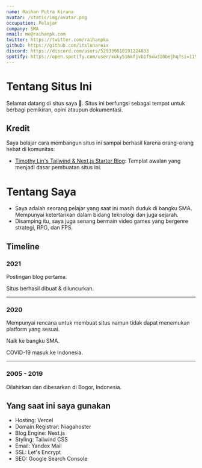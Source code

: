 ```yaml
---
name: Raihan Putra Kirana
avatar: /static/img/avatar.png
occupation: Pelajar
company: SMA
email: me@raihanpk.com
twitter: https://twitter.com/raihanpka
github: https://github.com/itslunareix
discord: https://discord.com/users/529339818191224833
spotify: https://open.spotify.com/user/xuky516kfjvb1f5xw310bejhq?si=1155c88654e54774
---
```


# Tentang Situs Ini

Selamat datang di situs saya 👋. Situs ini berfungsi sebagai tempat untuk berbagi pemikiran, opini ataupun dokumentasi.

## Kredit

Saya belajar cara membangun situs ini sampai berhasil karena orang-orang hebat di komunitas:

- [Timothy Lin's Tailwind & Next.js Starter Blog](https://github.com/timlrx/tailwind-nextjs-starter-blog): Templat awalan yang menjadi dasar pembuatan situs ini.

# Tentang Saya

- Saya adalah seorang pelajar yang saat ini masih duduk di bangku SMA. Mempunyai ketertarikan dalam bidang teknologi dan juga sejarah.
- Disamping itu, saya juga senang bermain video games yang bergenre strategi, RPG, dan FPS.

## Timeline

### 2021

Postingan blog pertama.

Situs berhasil dibuat & diluncurkan.

---

### 2020

Mempunyai rencana untuk membuat situs namun tidak dapat menemukan platform yang sesuai.

Naik ke bangku SMA.

COVID-19 masuk ke Indonesia.

---

### 2005 - 2019

Dilahirkan dan dibesarkan di Bogor, Indonesia.

## Yang saat ini saya gunakan

- Hosting: Vercel
- Domain Registrar: Niagahoster
- Blog Engine: Next.js
- Styling: Tailwind CSS
- Email: Yandex Mail
- SSL: Let's Encrypt
- SEO: Google Search Console
